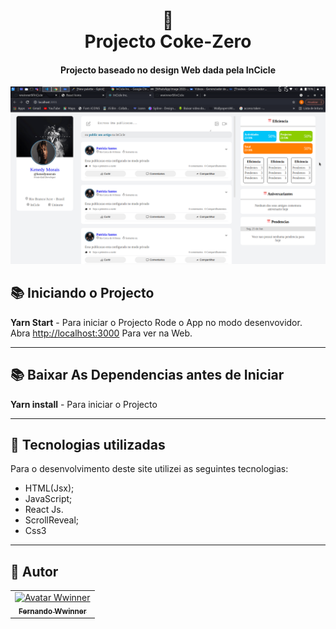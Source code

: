 <h1 align="center">
  📰<br>Projecto Coke-Zero
</h1>

<h4 align="center">
  Projecto baseado no design Web dada pela <strong>InCicle</strong>
</h4>

![O Resultado do Projecto](/src/assets/prIncicle.png) 

## 📚 Iniciando o Projecto

  **Yarn Start** - Para iniciar o Projecto
  Rode o App no modo desenvovidor.\
  Abra [http://localhost:3000](http://localhost:3000) Para ver na Web.

---

## 📚 Baixar As Dependencias antes de Iniciar

  **Yarn install** - Para iniciar o Projecto

---

## 💼 Tecnologias utilizadas
Para o desenvolvimento deste site utilizei as seguintes tecnologias:

- HTML(Jsx); 
- JavaScript;
- React Js.
- ScrollReveal;
- Css3

---

## 🦄 Autor<br>
<table>
  <tr>
    <td align="center">
      <a href="https://github.com/wwinner9">
        <img src="https://avatars.githubusercontent.com/u/75936750?s=400&u=aa3450ad59e5c239fd6ab632151d4df4ac3c7d2c&v=4" width="100px;" alt="Avatar Wwinner"/><br>
        <sub>
          <b>Fernando Wwinner</b>
        </sub>
      </a>
    </td>
  </tr>
</table> 

